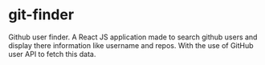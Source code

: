 # git-finder
Github user finder. A React JS application made to search github users and display there information like username and repos.  With the use of GitHub user API to fetch this data.